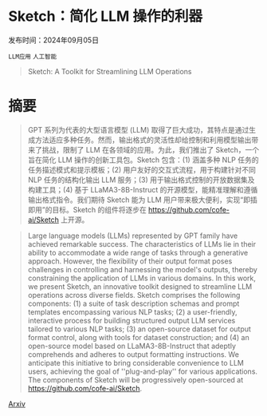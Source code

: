 # Sketch：简化 LLM 操作的利器

发布时间：2024年09月05日

`LLM应用` `人工智能`

> Sketch: A Toolkit for Streamlining LLM Operations

# 摘要

> GPT 系列为代表的大型语言模型 (LLM) 取得了巨大成功，其特点是通过生成方法适应多种任务。然而，输出格式的灵活性却给控制和利用模型输出带来了挑战，限制了 LLM 在各领域的应用。为此，我们推出了 Sketch，一个旨在简化 LLM 操作的创新工具包。Sketch 包含：(1) 涵盖多种 NLP 任务的任务描述模式和提示模板；(2) 用户友好的交互式流程，用于构建针对不同 NLP 任务的结构化输出 LLM 服务；(3) 用于输出格式控制的开放数据集及构建工具；(4) 基于 LLaMA3-8B-Instruct 的开源模型，能精准理解和遵循输出格式指令。我们期待 Sketch 能为 LLM 用户带来极大便利，实现“即插即用”的目标。Sketch 的组件将逐步在 https://github.com/cofe-ai/Sketch 上开源。

> Large language models (LLMs) represented by GPT family have achieved remarkable success. The characteristics of LLMs lie in their ability to accommodate a wide range of tasks through a generative approach. However, the flexibility of their output format poses challenges in controlling and harnessing the model's outputs, thereby constraining the application of LLMs in various domains. In this work, we present Sketch, an innovative toolkit designed to streamline LLM operations across diverse fields. Sketch comprises the following components: (1) a suite of task description schemas and prompt templates encompassing various NLP tasks; (2) a user-friendly, interactive process for building structured output LLM services tailored to various NLP tasks; (3) an open-source dataset for output format control, along with tools for dataset construction; and (4) an open-source model based on LLaMA3-8B-Instruct that adeptly comprehends and adheres to output formatting instructions. We anticipate this initiative to bring considerable convenience to LLM users, achieving the goal of ''plug-and-play'' for various applications. The components of Sketch will be progressively open-sourced at https://github.com/cofe-ai/Sketch.

[Arxiv](https://arxiv.org/abs/2409.03346)